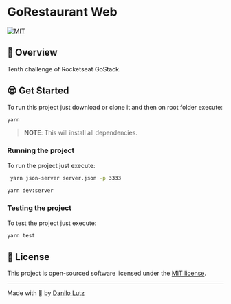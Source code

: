 # GoRestaurant Web

[![MIT](https://img.shields.io/github/license/danilolutz/desafio10)](https://img.shields.io/github/license/danilolutz/desafio10)

## :rocket: Overview

Tenth challenge of Rocketseat GoStack.

## :sunglasses: Get Started

To run this project just download or clone it and then on root folder execute:

```bash
yarn
```

> **NOTE**: This will install all dependencies.

### Running the project

To run the project just execute:

```bash
 yarn json-server server.json -p 3333
```

```bash
yarn dev:server
```

### Testing the project

To test the project just execute:

```bash
yarn test
```

## :scroll: License

This project is open-sourced software licensed under the [MIT license](https://opensource.org/licenses/MIT).

---

Made with :purple_heart: by [Danilo Lutz](https://www.linkedin.com/in/danilolutz/)
